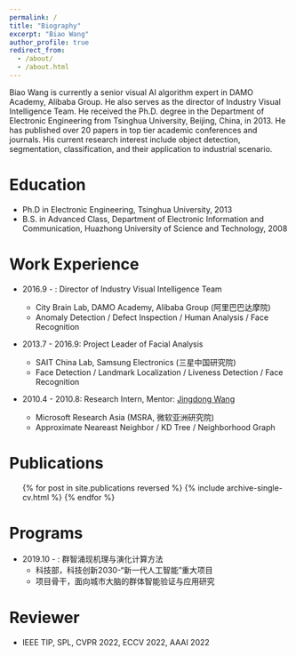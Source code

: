 ```yaml
---
permalink: /
title: "Biography"
excerpt: "Biao Wang"
author_profile: true
redirect_from: 
  - /about/
  - /about.html
---
```


Biao Wang is currently a senior visual AI algorithm expert in DAMO Academy, Alibaba Group. He also serves as the director of Industry Visual Intelligence Team. He received the Ph.D. degree in the Department of Electronic Engineering from Tsinghua University, Beijing, China, in 2013. He has published over 20 papers in top tier academic conferences and journals. His current research interest include object detection, segmentation, classification, and their application to industrial scenario.

Education
======
* Ph.D in Electronic Engineering, Tsinghua University, 2013
* B.S. in Advanced Class, Department of Electronic Information and Communication, Huazhong University of Science and Technology, 2008


Work Experience
======
* 2016.9 -  : Director of Industry Visual Intelligence Team
  * City Brain Lab, DAMO Academy, Alibaba Group (阿里巴巴达摩院)
  * Anomaly Detection / Defect Inspection / Human Analysis / Face Recognition

* 2013.7 - 2016.9: Project Leader of Facial Analysis 
  * SAIT China Lab, Samsung Electronics (三星中国研究院)
  * Face Detection / Landmark Localization / Liveness Detection / Face Recognition
  
* 2010.4 - 2010.8: Research Intern, Mentor: [Jingdong Wang](https://jingdongwang2017.github.io "title text")
  * Microsoft Research Asia (MSRA, 微软亚洲研究院)
  * Approximate Neareast Neighbor / KD Tree / Neighborhood Graph
  
Publications
======
  <ul>{% for post in site.publications reversed %}
    {% include archive-single-cv.html %}
  {% endfor %}</ul>
  
Programs
======
* 2019.10 -  : 群智涌现机理与演化计算方法
  * 科技部，科技创新2030-“新一代人工智能”重大项目
  * 项目骨干，面向城市大脑的群体智能验证与应用研究

Reviewer
======
* IEEE TIP, SPL, CVPR 2022, ECCV 2022, AAAI 2022
